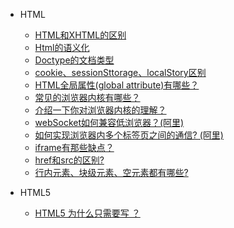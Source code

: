 * HTML
  * [HTML和XHTML的区别](basic.md)
  * [Html的语义化](html-yyh.md)
  * [Doctype的文档类型](html-doctype.md)
  * [cookie、sessionSttorage、localStory区别<span></span>](html-csl.md)
  * [HTML全局属性(global attribute)有哪些？](html-qjsx.md)
  * [常见的浏览器内核有哪些？](html-nk.md)
  * [介绍一下你对浏览器内核的理解？](html-nh.md)
  * [webSocket如何兼容低浏览器？(阿里)](websocket.md)
  * [如何实现浏览器内多个标签页之间的通信? (阿里)<span></span>](html-tx.md)
  * [iframe有那些缺点？ ](iframe.md)
  * [<span></span>href和src的区别?](html-hs.md)
  * [<span></span>行内元素、块级元素、空元素都有哪些?<span class='new'></span>](html-line.md)

* HTML5
  * [HTML5 为什么只需要写 <!DOCTYPE HTML>？](html5-1.md)